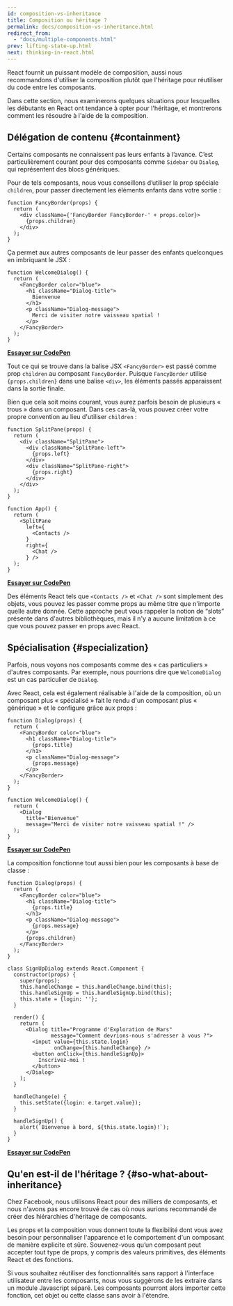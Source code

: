 ```yaml
---
id: composition-vs-inheritance
title: Composition ou héritage ?
permalink: docs/composition-vs-inheritance.html
redirect_from:
  - "docs/multiple-components.html"
prev: lifting-state-up.html
next: thinking-in-react.html
---
```


React fournit un puissant modèle de composition, aussi nous recommandons d'utiliser la composition plutôt que l'héritage pour réutiliser du code entre les composants.

Dans cette section, nous examinerons quelques situations pour lesquelles les débutants en React ont tendance à opter pour l'héritage, et montrerons comment les résoudre à l'aide de la composition.

## Délégation de contenu {#containment}

Certains composants ne connaissent pas leurs enfants à l’avance. C’est particulièrement courant pour des composants comme `Sidebar` ou `Dialog`, qui représentent des blocs génériques.

Pour de tels composants, nous vous conseillons d’utiliser la prop spéciale `children`, pour passer directement les éléments enfants dans votre sortie :

```js{4}
function FancyBorder(props) {
  return (
    <div className={'FancyBorder FancyBorder-' + props.color}>
      {props.children}
    </div>
  );
}
```

Ça permet aux autres composants de leur passer des enfants quelconques en imbriquant le JSX :

```js{4-9}
function WelcomeDialog() {
  return (
    <FancyBorder color="blue">
      <h1 className="Dialog-title">
        Bienvenue
      </h1>
      <p className="Dialog-message">
        Merci de visiter notre vaisseau spatial !
      </p>
    </FancyBorder>
  );
}
```

**[Essayer sur CodePen](https://codepen.io/gaearon/pen/ozqNOV?editors=0010)**

Tout ce qui se trouve dans la balise JSX `<FancyBorder>` est passé comme prop `children` au composant `FancyBorder`. Puisque `FancyBorder` utilise `{props.children}` dans une balise `<div>`, les éléments passés apparaissent dans la sortie finale.

Bien que cela soit moins courant, vous aurez parfois besoin de plusieurs « trous » dans un composant. Dans ces cas-là, vous pouvez créer votre propre convention au lieu d'utiliser `children` :

```js{5,8,18,21}
function SplitPane(props) {
  return (
    <div className="SplitPane">
      <div className="SplitPane-left">
        {props.left}
      </div>
      <div className="SplitPane-right">
        {props.right}
      </div>
    </div>
  );
}

function App() {
  return (
    <SplitPane
      left={
        <Contacts />
      }
      right={
        <Chat />
      } />
  );
}
```

[**Essayer sur CodePen**](https://codepen.io/gaearon/pen/gwZOJp?editors=0010)

Des éléments React tels que `<Contacts />` et `<Chat />` sont simplement des objets, vous pouvez les passer comme props au même titre que n'importe quelle autre donnée. Cette approche peut vous rappeler la notion de “slots” présente dans d'autres bibliothèques, mais il n'y a aucune limitation à ce que vous pouvez passer en props avec React.

## Spécialisation {#specialization}

Parfois, nous voyons nos composants comme des « cas particuliers » d'autres composants. Par exemple, nous pourrions dire que `WelcomeDialog` est un cas particulier de `Dialog`.

Avec React, cela est également réalisable à l'aide de la composition, où un composant plus « spécialisé » fait le rendu d'un composant plus « générique » et le configure grâce aux props : 

```js{5,8,16-18}
function Dialog(props) {
  return (
    <FancyBorder color="blue">
      <h1 className="Dialog-title">
        {props.title}
      </h1>
      <p className="Dialog-message">
        {props.message}
      </p>
    </FancyBorder>
  );
}

function WelcomeDialog() {
  return (
    <Dialog
      title="Bienvenue"
      message="Merci de visiter notre vaisseau spatial !" />
  );
}
```

[**Essayer sur CodePen**](https://codepen.io/gaearon/pen/kkEaOZ?editors=0010)

La composition fonctionne tout aussi bien pour les composants à base de classe :

```js{10,27-31}
function Dialog(props) {
  return (
    <FancyBorder color="blue">
      <h1 className="Dialog-title">
        {props.title}
      </h1>
      <p className="Dialog-message">
        {props.message}
      </p>
      {props.children}
    </FancyBorder>
  );
}

class SignUpDialog extends React.Component {
  constructor(props) {
    super(props);
    this.handleChange = this.handleChange.bind(this);
    this.handleSignUp = this.handleSignUp.bind(this);
    this.state = {login: ''};
  }

  render() {
    return (
      <Dialog title="Programme d'Exploration de Mars"
              message="Comment devrions-nous s'adresser à vous ?">
        <input value={this.state.login}
               onChange={this.handleChange} />
        <button onClick={this.handleSignUp}>
          Inscrivez-moi !
        </button>
      </Dialog>
    );
  }

  handleChange(e) {
    this.setState({login: e.target.value});
  }

  handleSignUp() {
    alert(`Bienvenue à bord, ${this.state.login}!`);
  }
}
```

[**Essayer sur CodePen**](https://codepen.io/gaearon/pen/gwZbYa?editors=0010)

## Qu'en est-il de l'héritage ? {#so-what-about-inheritance}

Chez Facebook, nous utilisons React pour des milliers de composants, et nous n'avons pas encore trouvé de cas où nous aurions recommandé de créer des hiérarchies d'héritage de composants.

Les props et la composition vous donnent toute la flexibilité dont vous avez besoin pour personnaliser l'apparence  et le comportement d'un composant de manière explicite et sûre. Souvenez-vous qu’un composant peut accepter tout type de props, y compris des valeurs primitives, des éléments React et des fonctions.

Si vous souhaitez réutiliser des fonctionnalités sans rapport à l'interface utilisateur entre les composants, nous vous suggérons de les extraire dans un module Javascript séparé. Les composants pourront alors importer cette fonction, cet objet ou cette classe sans avoir à l'étendre.
